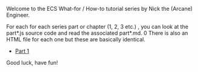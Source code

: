 Welcome to the ECS What-for / How-to tutorial series by Nick the (Arcane) Engineer.

For each for each series part or chapter (1, 2, 3 etc.) , you can look at the part*.js source code and read the associated part*.md.
0
There is also an HTML file for each one but these are basically identical.

* [Part 1](part1.md)

Good luck, have fun!
